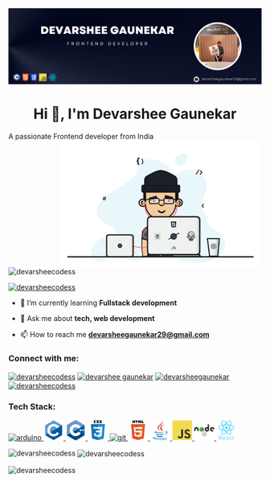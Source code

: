 <img src="LinkedIn Banner.png">
<h1 align="center">Hi 👋, I'm Devarshee Gaunekar</h1
<h3 align="center">A passionate Frontend developer from India</h3>

<img align="right" alt="gif" width ="400" src="gif.gif">
<p align="left"> <img src="https://komarev.com/ghpvc/?username=devarsheecodess&label=Profile%20views&color=0e75b6&style=flat" alt="devarsheecodess" /> </p>

<p align="left"> <a href="https://twitter.com/devarsheecodess" target="blank"><img src="https://img.shields.io/twitter/follow/devarsheecodess?logo=twitter&style=for-the-badge" alt="devarsheecodess" /></a> </p>

- 🌱 I’m currently learning **Fullstack development**

- 💬 Ask me about **tech, web development**

- 📫 How to reach me **devarsheegaunekar29@gmail.com**

<h3 align="left">Connect with me:</h3>
<p align="left">
<a href="https://twitter.com/devarsheecodess" target="blank"><img align="center" src="https://raw.githubusercontent.com/rahuldkjain/github-profile-readme-generator/master/src/images/icons/Social/twitter.svg" alt="devarsheecodess" height="30" width="40" /></a>
<a href="https://www.linkedin.com/in/devarshee-gaunekar-a06441257" target="blank"><img align="center" src="https://raw.githubusercontent.com/rahuldkjain/github-profile-readme-generator/master/src/images/icons/Social/linked-in-alt.svg" alt="devarshee gaunekar" height="30" width="40" /></a>
<a href="https://instagram.com/devarsheegaunekar" target="blank"><img align="center" src="https://raw.githubusercontent.com/rahuldkjain/github-profile-readme-generator/master/src/images/icons/Social/instagram.svg" alt="devarsheegaunekar" height="30" width="40" /></a>
<a href="https://www.leetcode.com/devarsheecodess" target="blank"><img align="center" src="https://raw.githubusercontent.com/rahuldkjain/github-profile-readme-generator/master/src/images/icons/Social/leet-code.svg" alt="devarsheecodess" height="30" width="40" /></a>
</p>

<h3 align="left">Tech Stack:</h3>
<p align="left"> <a href="https://www.arduino.cc/" target="_blank" rel="noreferrer"> <img src="https://cdn.worldvectorlogo.com/logos/arduino-1.svg" alt="arduino" width="40" height="40"/> </a> <a href="https://www.cprogramming.com/" target="_blank" rel="noreferrer"> <img src="https://raw.githubusercontent.com/devicons/devicon/master/icons/c/c-original.svg" alt="c" width="40" height="40"/> </a> <a href="https://www.w3schools.com/cpp/" target="_blank" rel="noreferrer"> <img src="https://raw.githubusercontent.com/devicons/devicon/master/icons/cplusplus/cplusplus-original.svg" alt="cplusplus" width="40" height="40"/> </a> <a href="https://www.w3schools.com/css/" target="_blank" rel="noreferrer"> <img src="https://raw.githubusercontent.com/devicons/devicon/master/icons/css3/css3-original-wordmark.svg" alt="css3" width="40" height="40"/> </a> <a href="https://git-scm.com/" target="_blank" rel="noreferrer"> <img src="https://www.vectorlogo.zone/logos/git-scm/git-scm-icon.svg" alt="git" width="40" height="40"/> </a> <a href="https://www.w3.org/html/" target="_blank" rel="noreferrer"> <img src="https://raw.githubusercontent.com/devicons/devicon/master/icons/html5/html5-original-wordmark.svg" alt="html5" width="40" height="40"/> </a> <a href="https://www.java.com" target="_blank" rel="noreferrer"> <img src="https://raw.githubusercontent.com/devicons/devicon/master/icons/java/java-original.svg" alt="java" width="40" height="40"/> </a> <a href="https://developer.mozilla.org/en-US/docs/Web/JavaScript" target="_blank" rel="noreferrer"> <img src="https://raw.githubusercontent.com/devicons/devicon/master/icons/javascript/javascript-original.svg" alt="javascript" width="40" height="40"/> </a> <a href="https://nodejs.org" target="_blank" rel="noreferrer"> <img src="https://raw.githubusercontent.com/devicons/devicon/master/icons/nodejs/nodejs-original-wordmark.svg" alt="nodejs" width="40" height="40"/> </a> <a href="https://reactjs.org/" target="_blank" rel="noreferrer"> <img src="https://raw.githubusercontent.com/devicons/devicon/master/icons/react/react-original-wordmark.svg" alt="react" width="40" height="40"/> </a> </p>

<p><img align="left" src="https://github-readme-stats.vercel.app/api/top-langs?username=devarsheecodess&show_icons=true&locale=en&layout=compact" alt="devarsheecodess" /></p>

<p>&nbsp;<img align="center" src="https://github-readme-stats.vercel.app/api?username=devarsheecodess&show_icons=true&locale=en" alt="devarsheecodess" /></p>

<p><img align="center" src="https://github-readme-streak-stats.herokuapp.com/?user=devarsheecodess&" alt="devarsheecodess" /></p>
